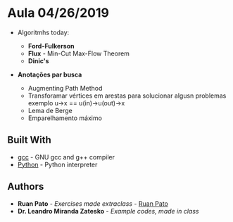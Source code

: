 # Aula 04/26/2019

* Algoritmhs today:
  * **Ford-Fulkerson**
  * **Flux** - Min-Cut Max-Flow Theorem
  * **Dinic's**

* **Anotações par busca**
  * Augmenting Path Method
  * Transforamar vértices em arestas para solucionar algusn problemas exemplo u->x == u(in)->u(out)->x
  * Lema de Berge
  * Emparelhamento máximo

## Built With

* [gcc](https://gcc.gnu.org/) - GNU gcc and g++ compiler
* [Python](https://www.python.org/) - Python interpreter

## Authors

* **Ruan Pato** - *Exercises made extraclass* - [Ruan Pato](https://github.com/ruanpato)
* **Dr. Leandro Miranda Zatesko** - *Example codes, made in class*
